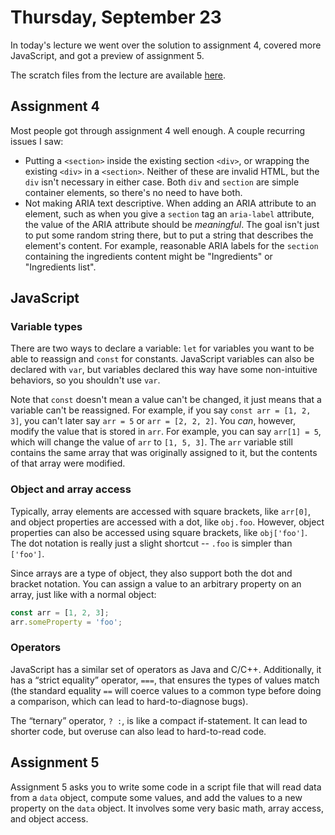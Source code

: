 # Thursday, September 23

In today's lecture we went over the solution to assignment 4, covered more
JavaScript, and got a preview of assignment 5.

The scratch files from the lecture are available
[here](https://github.com/WSU-jcheatham/cs2800-playground/tree/20210923_Thursday/src).

## Assignment 4

Most people got through assignment 4 well enough. A couple recurring issues I
saw:

* Putting a `<section>` inside the existing section `<div>`, or wrapping the
  existing `<div>` in a `<section>`. Neither of these are invalid HTML, but
  the `div` isn't necessary in either case. Both `div` and `section` are
  simple container elements, so there's no need to have both.
* Not making ARIA text descriptive. When adding an ARIA attribute to an element,
  such as when you give a `section` tag an `aria-label` attribute, the value of
  the ARIA attribute should be _meaningful_. The goal isn't just to put some
  random string there, but to put a string that describes the element's content.
  For example, reasonable ARIA labels for the `section` containing the
  ingredients content might be "Ingredients" or "Ingredients list".

## JavaScript

### Variable types

There are two ways to declare a variable: `let` for variables you want to be
able to reassign and `const` for constants. JavaScript variables can also be
declared with `var`, but variables declared this way have some non-intuitive
behaviors, so you shouldn't use `var`.

Note that `const` doesn't mean a value can't be changed, it just means that a
variable can't be reassigned. For example, if you say `const arr = [1, 2, 3]`,
you can't later say `arr = 5` or `arr = [2, 2, 2]`. You _can_, however, modify
the value that is stored in `arr`. For example, you can say `arr[1] = 5`, which
will change the value of `arr` to `[1, 5, 3]`. The `arr` variable still
contains the same array that was originally assigned to it, but the contents of
that array were modified.

### Object and array access

Typically, array elements are accessed with square brackets, like `arr[0]`, and
object properties are accessed with a dot, like `obj.foo`. However, object
properties can also be accessed using square brackets, like `obj['foo']`. The
dot notation is really just a slight shortcut -- `.foo` is simpler than
`['foo']`.

Since arrays are a type of object, they also support both the dot and bracket
notation. You can assign a value to an arbitrary property on an array, just like
with a normal object:

```js
const arr = [1, 2, 3];
arr.someProperty = 'foo';
```

### Operators

JavaScript has a similar set of operators as Java and C/C++. Additionally, it
has a “strict equality” operator, `===`, that ensures the types of values match
(the standard equality `==` will coerce values to a common type before doing a
comparison, which can lead to hard-to-diagnose bugs).

The “ternary” operator, `? :`, is like a compact if-statement. It can lead to
shorter code, but overuse can also lead to hard-to-read code.

## Assignment 5

Assignment 5 asks you to write some code in a script file that will read data
from a `data` object, compute some values, and add the values to a new property
on the `data` object. It involves some very basic math, array access, and object
access.

